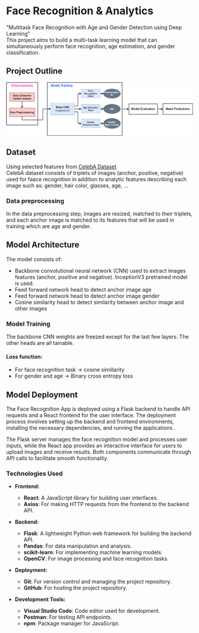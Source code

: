 # Face Recognition & Analytics
"Multitask Face Recognition with Age and Gender Detection using Deep Learning"   
This project aims to build a multi-task learning model that can simultaneously perform face recognition, age estimation, and gender classification.

## Project Outline
![image info](images/ML_pipeline.png)

## Dataset
Using selected features from [CelebA Dataset](https://www.kaggle.com/datasets/jessicali9530/celeba-dataset)  
CelebA dataset consists of triplets of images (anchor, positive, negative) used for faace recognition in addition to analytic features describing each image such as: gender, hair color, glasses, age, ...

### Data preprocessing
In the data preprocessing step, images are resized, matched to their triplets, and each anchor image is matched to its features that will be used in training which are age and gender.

## Model Architecture
The model consists of:
* Backbone convolutional neural network (CNN) used to extract images features (anchor, positive and negative). InceptionV3 pretrained model is used.
* Feed forward network head to detect anchor image age
* Feed forward network head to detect anchor image gender
* Cosine similarity head to detect similarity between anchor image and other images

### Model Training 
The backbone CNN weights are freezed except for the last few layers. The other heads are all tainable.

#### Loss function:
* For face recognition task -> cosine simillarity
* For gender and age -> Binary cross entropy loss

## Model Deployment
The Face Recognition App is deployed using a Flask backend to handle API requests and a React frontend for the user interface.
The deployment process involves setting up the backend and frontend environments, 
installing the necessary dependencies, and running the applications .

The Flask server manages the face recognition model and processes user inputs,
while the React app provides an interactive interface for users to upload images and receive results. 
Both components communicate through API calls to facilitate smooth functionality.

### Technologies Used

- **Frontend:**
  - **React**: A JavaScript library for building user interfaces.
  - **Axios**: For making HTTP requests from the frontend to the backend API.

- **Backend:**
  - **Flask**: A lightweight Python web framework for building the backend API.
  - **Pandas**: For data manipulation and analysis.
  - **scikit-learn**: For implementing machine learning models.
  - **OpenCV**: For image processing and face recognition tasks.

- **Deployment:**
  - **Git**: For version control and managing the project repository.
  - **GitHub**: For hosting the project repository.

- **Development Tools:**
  - **Visual Studio Code**: Code editor used for development.
  - **Postman**: For testing API endpoints.
  - **npm**: Package manager for JavaScript.






